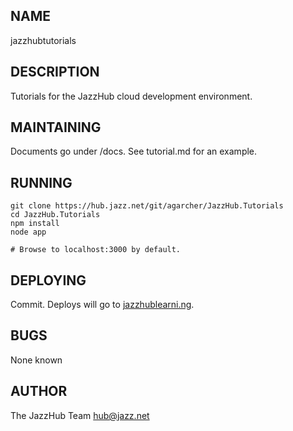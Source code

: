 NAME
----

jazzhubtutorials


DESCRIPTION
-----------

Tutorials for the JazzHub cloud development environment.


MAINTAINING
-----------

Documents go under /docs.  See tutorial.md for an example.


RUNNING
-------

	git clone https://hub.jazz.net/git/agarcher/JazzHub.Tutorials
	cd JazzHub.Tutorials
	npm install
	node app

	# Browse to localhost:3000 by default.

DEPLOYING
---------

Commit.  Deploys will go to [jazzhublearni.ng](https://jazzhublearni.ng.bluemix.net).


BUGS
----

None known


AUTHOR
------

The JazzHub Team <hub@jazz.net>



